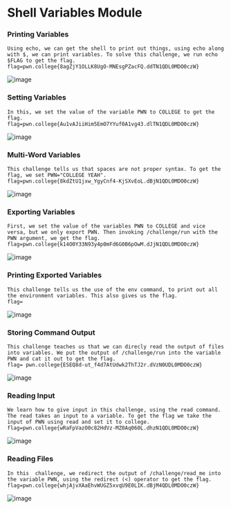 # Shell Variables Module 

### Printing Variables 
```
Using echo, we can get the shell to print out things, using echo along with $, we can print variables. To solve this challenge, we run echo $FLAG to get the flag. 
flag=pwn.college{8agZjY1OLLK8UgO-MNEsgPZacFQ.ddTN1QDL0MDO0czW}
```
![image](https://github.com/user-attachments/assets/a3a810c6-6d5f-4a6b-9d79-6e346f6bc2d6)

### Setting Variables 
```
In this, we set the value of the variable PWN to COLLEGE to get the flag. 
flag=pwn.college{Au1vAJiiHim5EmO7YYuf0A1vg43.dlTN1QDL0MDO0czW}
```
![image](https://github.com/user-attachments/assets/cfed2e66-4e3b-424b-9d0a-92c12b76d23f)

### Multi-Word Variables 
```
This challenge tells us that spaces are not proper syntax. To get the flag, we set PWN="COLLEGE YEAH". 
flag=pwn.college{8kdZtU1jxw_YgyCnf4-KjSXvEoL.dBjN1QDL0MDO0czW}
```
![image](https://github.com/user-attachments/assets/6b5408c6-8a89-40e4-bc8c-a017ebaa7e31)

### Exporting Variables 
```
First, we set the value of the variables PWN to COLLEGE and vice versa, but we only export PWN. Then invoking /challenge/run with the PWN argument, we get the flag. 
flag=pwn.college{k14O0Y33N93y4p0mFd6G0B6pOwM.dJjN1QDL0MDO0czW}
```
![image](https://github.com/user-attachments/assets/102cd7b2-39db-4213-bc78-1ab0931c2626)

### Printing Exported Variables 
```
This challenge tells us the use of the env command, to print out all the environment variables. This also gives us the flag.
flag=
```
![image](https://github.com/user-attachments/assets/0ef78154-dd4f-402e-abfe-aef321b97f46)

### Storing Command Output 
```
This challenge teaches us that we can direcly read the output of files into variables. We put the output of /challenge/run into the variable PWN and cat it out to get the flag. 
flag= pwn.college{ESEQ8d-ut_f4d7AtUdwk2ThTJ2r.dVzN0UDL0MDO0czW}
```
![image](https://github.com/user-attachments/assets/91a84907-0ae6-46ab-a26c-bdc60c695117)

### Reading Input 
```
We learn how to give input in this challenge, using the read command. The read takes an input to a variable. To get the flag we take the input of PWN using read and set it to college.
flag=pwn.college{wRaFpVazO0c82HdVz-MZ0Aq060L.dhzN1QDL0MDO0czW}
```
![image](https://github.com/user-attachments/assets/0c0c5a7e-359b-49e9-bb9a-c0f32cacd31c)

### Reading Files 
```
In this  challenge, we redirect the output of /challenge/read_me into the variable PWN, using the redirect (<) operator to get the flag.
flag=pwn.college{whjAjvXAaEhvWUGZ5xvqU9E0LIK.dBjM4QDL0MDO0czW}
```
![image](https://github.com/user-attachments/assets/3fb3c6c9-ba7e-46b6-96cf-1c2767a08f7f)

